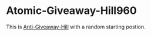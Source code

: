 # Atomic-Giveaway-Hill960

This is [Anti-Giveaway-Hill](https://liantichess.herokuapp.com/variants/atomic_giveaway_hill) with a random starting postion.